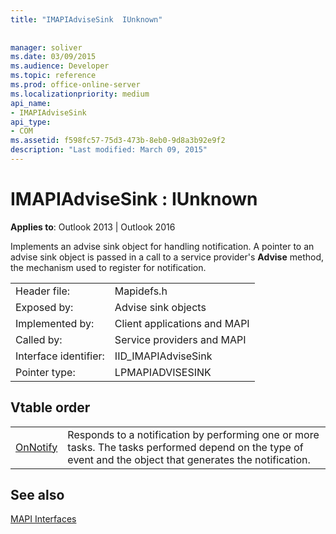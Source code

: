 ```yaml
---
title: "IMAPIAdviseSink  IUnknown"
 
 
manager: soliver
ms.date: 03/09/2015
ms.audience: Developer
ms.topic: reference
ms.prod: office-online-server
ms.localizationpriority: medium
api_name:
- IMAPIAdviseSink
api_type:
- COM
ms.assetid: f598fc57-75d3-473b-8eb0-9d8a3b92e9f2
description: "Last modified: March 09, 2015"
---
```


# IMAPIAdviseSink : IUnknown

  
  
**Applies to**: Outlook 2013 | Outlook 2016 
  
Implements an advise sink object for handling notification. A pointer to an advise sink object is passed in a call to a service provider's **Advise** method, the mechanism used to register for notification. 
  
|||
|:-----|:-----|
|Header file:  <br/> |Mapidefs.h  <br/> |
|Exposed by:  <br/> |Advise sink objects  <br/> |
|Implemented by:  <br/> |Client applications and MAPI  <br/> |
|Called by:  <br/> |Service providers and MAPI  <br/> |
|Interface identifier:  <br/> |IID_IMAPIAdviseSink  <br/> |
|Pointer type:  <br/> |LPMAPIADVISESINK  <br/> |
   
## Vtable order

|||
|:-----|:-----|
|[OnNotify](imapiadvisesink-onnotify.md) <br/> |Responds to a notification by performing one or more tasks. The tasks performed depend on the type of event and the object that generates the notification. |
   
## See also



[MAPI Interfaces](mapi-interfaces.md)

